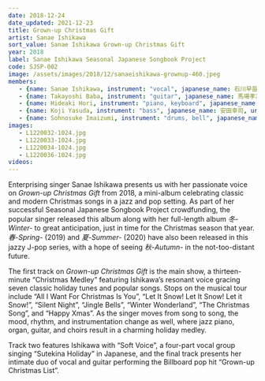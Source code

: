 ```yaml
---
date: 2018-12-24
date_updated: 2021-12-23
title: Grown-up Christmas Gift
artist: Sanae Ishikawa
sort_value: Sanae Ishikawa Grown-up Christmas Gift
year: 2018
label: Sanae Ishikawa Seasonal Japanese Songbook Project
code: SJSP-002
image: /assets/images/2018/12/sanaeishikawa-grownup-460.jpeg
members:
   - {name: Sanae Ishikawa, instrument: "vocal", japanese_name: 石川早苗, url: "http://blog.livedoor.jp/sanny_jazz/"}
   - {name: Takayoshi Baba, instrument: "guitar", japanese_name: 馬場孝喜, url: "https://babaviolao.wixsite.com/babatakayoshi"}
   - {name: Hideaki Hori, instrument: "piano, keyboard", japanese_name: 堀秀彰, url: "https://www.hideakihori.com/"}
   - {name: Koji Yasuda, instrument: "bass", japanese_name: 安田幸司, url: "http://jmsu.web.fc2.com/koji/"}
   - {name: Sohnosuke Imaizumi, instrument: "drums, bell", japanese_name: 今泉総之輔, url: "http://www.imaizumisohnosuke.com/"}
images:
   - L1220032-1024.jpg
   - L1220033-1024.jpg
   - L1220034-1024.jpg
   - L1220036-1024.jpg
videos: 
---
```

Enterprising singer Sanae Ishikawa presents us with her passionate voice on *Grown-up Christmas Gift* from 2018, a mini-album celebrating classic and modern Christmas songs in a jazz and pop setting. As part of her successful Seasonal Japanese Songbook Project crowdfunding, the popular singer released this album along with her full-length album *冬-Winter-* to great anticipation, just in time for the Christmas season that year. *春-Spring-* (2019) and *夏-Summer-* (2020) have also been released in this jazzy J-pop series, with a hope of seeing *秋-Autumn-* in the not-too-distant future.

The first track on *Grown-up Christmas Gift* is the main show, a thirteen-minute “Christmas Medley” featuring Ishikawa’s resonant voice gracing seven classic holiday tunes and popular songs. Stops on the musical tour include “All I Want For Christmas Is You”, “Let It Snow! Let It Snow! Let it Snow!”, “Silent Night”, “Jingle Bells”, “Winter Wonderland”, “The Christmas Song”, and “Happy Xmas”. As the singer moves from song to song, the mood, rhythm, and instrumentation change as well, where jazz piano, organ, guitar, and choirs result in a charming holiday medley.

Track two features Ishikawa with “Soft Voice”, a four-part vocal group singing “Sutekina Holiday” in Japanese, and the final track presents her intimate duo of vocal and guitar performing the Billboard pop hit “Grown-up Christmas List”.
